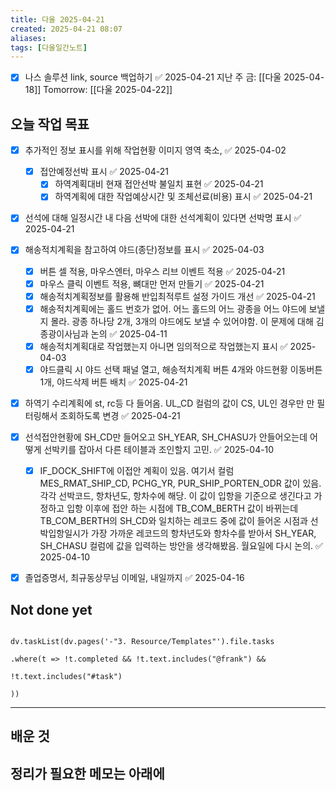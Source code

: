 ```yaml
---
title: 다울 2025-04-21
created: 2025-04-21 08:07
aliases: 
tags: [다울일간노트]
---
```


- [x] 나스 솔루션 link, source 백업하기 ✅ 2025-04-21
지난 주 금: [[다울 2025-04-18]]
Tomorrow: [[다울 2025-04-22]] 


## 오늘 작업 목표




- [x] 추가적인 정보 표시를 위해 작업현황 이미지 영역 축소, ✅ 2025-04-02
	- [x] 접안예정선박 표시 ✅ 2025-04-21
		- [x] 하역계획대비 현재 접안선박 불일치 표현 ✅ 2025-04-21
		- [x] 하역계획에 대한 작업예상시간 및 조체선료(비용) 표시 ✅ 2025-04-21
- [x] 선석에 대해 일정시간 내 다음 선박에 대한 선석계획이 있다면 선박명 표시 ✅ 2025-04-21
- [x] 해송적치계획을 참고하여 야드(종단)정보를 표시 ✅ 2025-04-03
	- [x] 버튼 셀 적용, 마우스엔터, 마우스 리브 이벤트 적용 ✅ 2025-04-21
	- [x] 마우스 클릭 이벤트 적용, 뼈대만 먼저 만들기 ✅ 2025-04-21
	- [x] 해송적치계획정보를 활용해 반입최적루트 설정 가이드 개선 ✅ 2025-04-21
	- [x] 해송적치계획에는 홀드 번호가 없어. 어느 홀드의 어느 광종을 어느 야드에 보낼지 몰라. 광종 하나당 2개, 3개의 야드에도 보낼 수 있어야함. 이 문제에 대해 김종광이사님과 논의 ✅ 2025-04-11
	- [x] 해송적치계획대로 작업했는지 아니면 임의적으로 작업했는지 표시 ✅ 2025-04-03
	- [x] 야드클릭 시 야드 선택 패널 열고, 해송적치계획 버튼 4개와 야드현황 이동버튼 1개, 야드삭제 버튼 배치 ✅ 2025-04-21
- [x] 하역기 수리계획에 st, rc등 다 들어옴. UL_CD 컬럼의 값이 CS, UL인 경우만 만 필터링해서 조회하도록 변경 ✅ 2025-04-21
- [x] 선석접안현황에 SH_CD만 들어오고 SH_YEAR, SH_CHASU가 안들어오는데 어떻게 선박키를 잡아서 다른 테이블과 조인할지 고민. ✅ 2025-04-10
	- [x] IF_DOCK_SHIFT에 이접안 계획이 있음. 여기서 컬럼 MES_RMAT_SHIP_CD, PCHG_YR, PUR_SHIP_PORTEN_ODR 값이 있음. 각각 선박코드, 항차년도, 항차수에 해당. 이 값이 입항을 기준으로 생긴다고 가정하고 입항 이후에 접안 하는 시점에 TB_COM_BERTH 값이 바뀌는데 TB_COM_BERTH의 SH_CD와 일치하는 레코드 중에 값이 들어온 시점과 선박입항일시가 가장 가까운 레코드의 항차년도와 항차수를 받아서 SH_YEAR, SH_CHASU 컬럼에 값을 입력하는 방안을 생각해봤음. 월요일에 다시 논의. ✅ 2025-04-10
- [x] 졸업증명서, 최규동상무님 이메일, 내일까지 ✅ 2025-04-16



## Not done yet

```dataviewjs

dv.taskList(dv.pages('-"3. Resource/Templates"').file.tasks

.where(t => !t.completed && !t.text.includes("@frank") &&

!t.text.includes("#task")

))

```

---

## 배운 것




## 정리가 필요한 메모는 아래에

